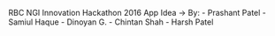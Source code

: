 RBC NGI Innovation Hackathon 2016 App Idea
-> By:
    - Prashant Patel
    - Samiul Haque
    - Dinoyan G.
    - Chintan Shah
    - Harsh Patel
 
